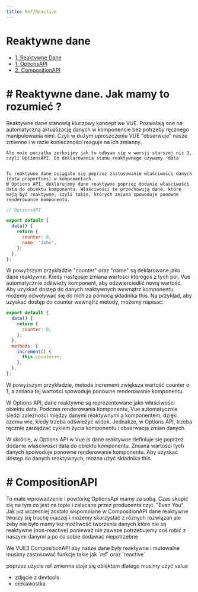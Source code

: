 ```yaml
---
title: Ref/Reactive
---
```


<h1 class='text-white mb-10 mt-5 text-2xl uppercase text-center'>
  Reaktywne dane
</h1>

- [1. Reaktywne Dane](#1-options)
- [1. OptionsAPI](#1-options) 
- [2. CompositionAPI](#2-composition)

<TextBoxMD>
  <h1 class="text-2xl font-semibold">
    <span class='text-green-500 forn-bold'>#</span>  Reaktywne dane. Jak mamy to rozumieć ?
  </h1>
  <p class='my-2'>
    Reaktywne dane stanowią kluczowy koncept we VUE. Pozwalają one na automatyczną aktualizację danych w komponencie bez potrzeby ręcznego manipulowania nimi. Czyli w dużym uproszczeniu VUE "obserwuje" nasze zmienne i w razie konieczności reaguje na ich zmianny.<br>
    
    Ale może początku zerknijmy jak to odbywa się w wersji starszej niż 3, czyli OptionsAPI. Do deklarowania stanu reaktywnego używamy 'data'
    
    
    Tu reaktywne dane osiągało się poprzez zastosowanie właściwości danych (data properties) w komponentach.
    W Options API, deklarujemy dane reaktywne poprzez dodanie właściwości data do obiektu komponentu. Właściwości te przechowują dane, które mają być reaktywne, czyli takie, których zmiana spowoduje ponowne renderowanie komponentu.
  </p>

</TextBoxMD>

```js
// OptionsAPI

export default {
  data() {
    return {
      counter: 0,
      name: 'John',
    };
  },
};
```

<TextBoxMD>
  <p>
    W powyższym przykładzie "counter" oraz "name" są deklarowane jako dane reaktywne. Kiedy następuje zmiana wartości któregoś z tych pól, Vue automatycznie odświeży komponent, aby odzwierciedlić nową wartość.<br>
    Aby uzyskać dostęp do danych reaktywnych wewnątrz komponentu, możemy odwoływać się do nich za pomocą składnika this. Na przykład, aby uzyskać dostęp do counter wewnątrz metody, możemy napisać:
  </p>
</TextBoxMD>

```js
export default {
  data() {
    return {
      counter: 0,
    };
  },
  methods: {
    increment() {
      this.counter++;
    },
  },
};
```

<TextBoxMD>
  <p>
  W powyższym przykładzie, metoda increment zwiększa wartość counter o 1, a zmiana tej wartości spowoduje ponowne renderowanie komponentu.

W Options API, dane reaktywne są reprezentowane jako właściwości obiektu data. Podczas renderowania komponentu, Vue automatycznie śledzi zależności między danymi reaktywnymi a komponentem, dzięki czemu wie, kiedy trzeba odświeżyć widok. Jednakże, w Options API, trzeba ręcznie zarządzać cyklem życia komponentu i obserwacją zmian danych.

W skrócie, w Options API w Vue.js dane reaktywne definiuje się poprzez dodanie właściwości data do obiektu komponentu. Zmiana wartości tych danych spowoduje ponowne renderowanie komponentu. Aby uzyskać dostęp do danych reaktywnych, można użyć składnika this.<br>
  </p>
</TextBoxMD>

<TextBoxMD>
  <h1 class="text-2xl font-semibold">
    <span class='text-green-500 forn-bold'>#</span>  CompositionAPI
  </h1>
  <p>
    To małe wprowadzenie i powtórkę OptionsApi mamy za sobą. Czas skupić się na tym co jest na topie i zalecane przez producenta czyt. "Evan You". Jak juz wczesniej zostało wspomniane w CompositionAPI dane reaktywne tworzy się trochę inaczej i możemy skorzystać z róznych rozwiązań ale żeby nie było mamy tez możliwość tworzenia danych które nie są reaktywne (non-reactive) ponieważ nie zawsze potrzebujemy coś robić z naszymi danymi a po co sobie dodawać niepotrzebne 
  </p>
  <p>
    We VUE3 CompositionAPI aby nasze dane były reaktywne i mutowalne musimy zastosować funkcje takie jak `ref` oraz `reactive`<br>
  </p>
</TextBoxMD>

poprzez użycie ref zmienna staje się obiektem dlatego musimy użyć value
- zdjęcie z devtools
- ciekawostka 